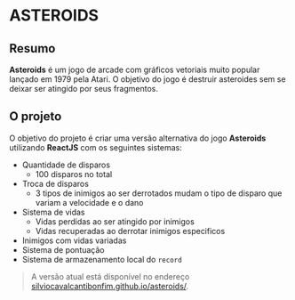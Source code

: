 # ASTEROIDS
 
 ## Resumo
 
**Asteroids** é um jogo de arcade com gráficos vetoriais muito popular lançado em 1979 pela Atari. O objetivo do jogo é destruir asteroides sem se deixar ser atingido por seus fragmentos.

## O projeto

O objetivo do projeto é criar uma versão alternativa do jogo **Asteroids** utilizando **ReactJS** com os seguintes sistemas:

- Quantidade de disparos
  - 100 disparos no total
- Troca de disparos
  - 3 tipos de inimigos ao ser derrotados mudam o tipo de disparo que variam a velocidade e o dano
- Sistema de vidas
  - Vidas perdidas ao ser atingido por inimigos
  - Vidas recuperadas ao derrotar inimigos especificos
- Inimigos com vidas variadas
- Sistema de pontuação
- Sistema de armazenamento local do ``record``

> A versão atual está disponível no endereço [silviocavalcantibonfim.github.io/asteroids/][play].



[play]: <https://silviocavalcantibonfim.github.io/asteroids/>
